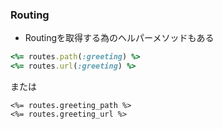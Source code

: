 ### Routing

* Routingを取得する為のヘルパーメソッドもある

```ruby
<%= routes.path(:greeting) %>
<%= routes.url(:greeting) %>
```

または

```
<%= routes.greeting_path %>
<%= routes.greeting_url %>
```
